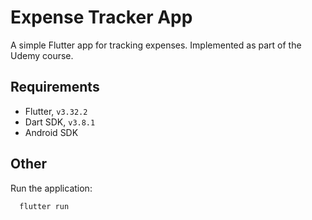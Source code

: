 # Expense Tracker App

A simple Flutter app for tracking expenses.
Implemented as part of the Udemy course.

## Requirements
* Flutter, `v3.32.2`
* Dart SDK, `v3.8.1`
* Android SDK

## Other

Run the application:
```bash
  flutter run
```